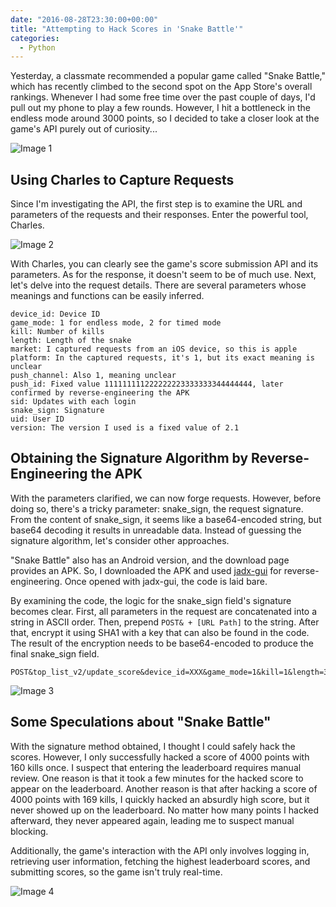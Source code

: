 ```yaml
---
date: "2016-08-28T23:30:00+00:00"
title: "Attempting to Hack Scores in 'Snake Battle'"
categories:
  - Python
---
```


Yesterday, a classmate recommended a popular game called "Snake Battle," which has recently climbed to the second spot on the App Store's overall rankings. Whenever I had some free time over the past couple of days, I'd pull out my phone to play a few rounds. However, I hit a bottleneck in the endless mode around 3000 points, so I decided to take a closer look at the game's API purely out of curiosity...

![Image 1](/images/snake-1.png)

## Using Charles to Capture Requests

Since I'm investigating the API, the first step is to examine the URL and parameters of the requests and their responses. Enter the powerful tool, Charles.

![Image 2](/images/snake-2.png)

With Charles, you can clearly see the game's score submission API and its parameters. As for the response, it doesn't seem to be of much use. Next, let's delve into the request details. There are several parameters whose meanings and functions can be easily inferred.

```
device_id: Device ID
game_mode: 1 for endless mode, 2 for timed mode
kill: Number of kills
length: Length of the snake
market: I captured requests from an iOS device, so this is apple
platform: In the captured requests, it's 1, but its exact meaning is unclear
push_channel: Also 1, meaning unclear
push_id: Fixed value 111111111222222223333333344444444, later confirmed by reverse-engineering the APK
sid: Updates with each login
snake_sign: Signature
uid: User ID
version: The version I used is a fixed value of 2.1
```

## Obtaining the Signature Algorithm by Reverse-Engineering the APK

With the parameters clarified, we can now forge requests. However, before doing so, there's a tricky parameter: snake_sign, the request signature. From the content of snake_sign, it seems like a base64-encoded string, but base64 decoding it results in unreadable data. Instead of guessing the signature algorithm, let's consider other approaches.

"Snake Battle" also has an Android version, and the download page provides an APK. So, I downloaded the APK and used [jadx-gui](https://github.com/skylot/jadx) for reverse-engineering. Once opened with jadx-gui, the code is laid bare.

By examining the code, the logic for the snake_sign field's signature becomes clear. First, all parameters in the request are concatenated into a string in ASCII order. Then, prepend `POST& + [URL Path]` to the string. After that, encrypt it using SHA1 with a key that can also be found in the code. The result of the encryption needs to be base64-encoded to produce the final snake_sign field.

```
POST&top_list_v2/update_score&device_id=XXX&game_mode=1&kill=1&length=35&market=apple&platform=1&push_channel=1&push_id=111111111222222223333333344444444&sid=XXX&uid=XXX&version=2.1
```

![Image 3](/images/snake-3.png)

## Some Speculations about "Snake Battle"

With the signature method obtained, I thought I could safely hack the scores. However, I only successfully hacked a score of 4000 points with 160 kills once. I suspect that entering the leaderboard requires manual review. One reason is that it took a few minutes for the hacked score to appear on the leaderboard. Another reason is that after hacking a score of 4000 points with 169 kills, I quickly hacked an absurdly high score, but it never showed up on the leaderboard. No matter how many points I hacked afterward, they never appeared again, leading me to suspect manual blocking.

Additionally, the game's interaction with the API only involves logging in, retrieving user information, fetching the highest leaderboard scores, and submitting scores, so the game isn't truly real-time.

![Image 4](/images/snake-4.png)
